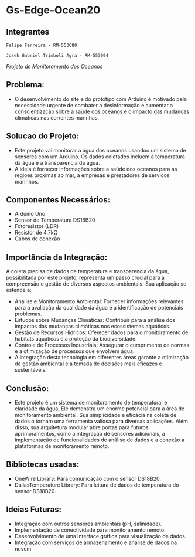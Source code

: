 # Gs-Edge-Ocean20

## Integrantes

    Felipe Ferreira - RM-553680

    Joseh Gabriel Trimboli Agra - RM-553094
    
*Projeto de Monitoramento dos Oceanos*

## Problema:

- O desenvolvimento do site e do protótipo com Arduino é motivado pela necessidade urgente de combater a desinformação e aumentar a conscientização sobre a saúde dos oceanos e o impacto das mudanças climáticas 
  nas correntes marinhas.

## Solucao do Projeto:

 - Este projeto vai monitorar a água dos oceanos usandoo um sistema de sensores com um Arduino. Os dados coletados incluem a temperatura da água e a transparencia da água.
 - A ideia é fornecer informações sobre a saúde dos oceanos para as regioes proximas ao mar, a empresas e prestadores de servicos marinhos.

## Componentes Necessários:

- Arduino Uno
- Sensor de Temperatura DS18B20
- Fotoresistor (LDR) 
- Resistor de 4.7kΩ
- Cabos de conexão

## Importância da Integração:

A coleta precisa de dados de temperatura e transparencia da água, possibilitada por este projeto, representa um passo crucial para a compreensão e gestão de diversos aspectos ambientais. Sua aplicação se estende a:

 - Análise e Monitoramento Ambiental: Fornecer informações relevantes para a avaliação da qualidade da água e a identificação de potenciais problemas.
 - Estudos sobre Mudanças Climáticas: Contribuir para a análise dos impactos das mudanças climáticas nos ecossistemas aquáticos.
 - Gestão de Recursos Hídricos: Oferecer dados para o monitoramento de habitats aquáticos e a proteção da biodiversidade.
 - Controle de Processos Industriais: Assegurar o cumprimento de normas e a otimização de processos que envolvem água.
 - A integração desta tecnologia em diferentes áreas garante a otimização da gestão ambiental e a tomada de decisões mais eficazes e sustentáveis.
  
## Conclusão:
- Este projeto é um sistema de monitoramento de temperatura, e claridade da água, Ele demonstra um enorme potencial para a área de monitoramento ambiental. Sua simplicidade e eficácia na coleta de dados o tornam uma ferramenta valiosa para diversas aplicações. Além 
  disso, sua arquitetura modular abre portas para futuros aprimoramentos, como a integração de sensores adicionais, a implementação de funcionalidades de análise de dados e a conexão a plataformas de monitoramento remoto.

## Bibliotecas usadas:

 - OneWire Library: Para comunicação com o sensor DS18B20.
 - DallasTemperature Library: Para leitura de dados de temperatura do sensor DS18B20.

## Ideias Futuras:

 - Integração com outros sensores ambientais (pH, salinidade).
 - Implementação de conectividade para monitoramento remoto.
 - Desenvolvimento de uma interface gráfica para visualização de dados.
 - Integração com serviços de armazenamento e análise de dados na nuvem
